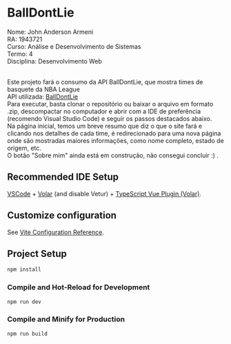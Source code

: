 # BallDontLie

Nome: John Anderson Armeni</br>
RA: 1943721</br>
Curso: Análise e Desenvolvimento de Sistemas</br>
Termo: 4</br>
Disciplina: Desenvolvimento Web</br>
</br>

Este projeto fará o consumo da API BallDontLie, que mostra times de basquete da NBA League</br>
API utilizada: [BallDontLie](https://www.balldontlie.io/home.html#introduction)</br>
Para executar, basta clonar o repositório ou baixar o arquivo em formato .zip, descompactar no computador e abrir com a IDE de preferência (recomendo Visual Studio Code) e seguir os passos destacados abaixo. </br>
Na página inicial, temos um breve resumo que diz o que o site fará e clicando nos detalhes de cada time, é redirecionado para uma nova página onde são mostradas maiores informações, como nome completo, estado de origem, etc. </br>
O botão "Sobre mim" ainda está em construção, não consegui concluir :) . </br>



## Recommended IDE Setup

[VSCode](https://code.visualstudio.com/) + [Volar](https://marketplace.visualstudio.com/items?itemName=Vue.volar) (and disable Vetur) + [TypeScript Vue Plugin (Volar)](https://marketplace.visualstudio.com/items?itemName=Vue.vscode-typescript-vue-plugin).

## Customize configuration

See [Vite Configuration Reference](https://vitejs.dev/config/).

## Project Setup

```sh
npm install
```

### Compile and Hot-Reload for Development

```sh
npm run dev
```

### Compile and Minify for Production

```sh
npm run build
```
